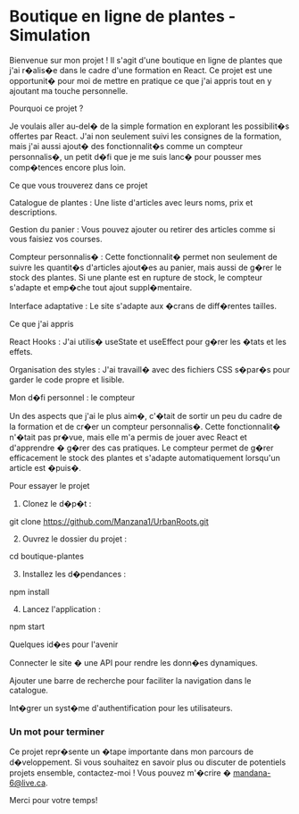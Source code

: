 # Boutique en ligne de plantes - Simulation

Bienvenue sur mon projet ! Il s'agit d'une boutique en ligne de plantes que j'ai r�alis�e dans le cadre d'une formation en React. Ce projet est une opportunit� pour moi de mettre en pratique ce que j'ai appris tout en y ajoutant ma touche personnelle.

Pourquoi ce projet ?

Je voulais aller au-del� de la simple formation en explorant les possibilit�s offertes par React. J'ai non seulement suivi les consignes de la formation, mais j'ai aussi ajout� des fonctionnalit�s comme un compteur personnalis�, un petit d�fi que je me suis lanc� pour pousser mes comp�tences encore plus loin.

Ce que vous trouverez dans ce projet

Catalogue de plantes : Une liste d'articles avec leurs noms, prix et descriptions.

Gestion du panier : Vous pouvez ajouter ou retirer des articles comme si vous faisiez vos courses.

Compteur personnalis� : Cette fonctionnalit� permet non seulement de suivre les quantit�s d'articles ajout�es au panier, mais aussi de g�rer le stock des plantes. Si une plante est en rupture de stock, le compteur s'adapte et emp�che tout ajout suppl�mentaire.

Interface adaptative : Le site s'adapte aux �crans de diff�rentes tailles.

Ce que j'ai appris

React Hooks : J'ai utilis� useState et useEffect pour g�rer les �tats et les effets.

Organisation des styles : J'ai travaill� avec des fichiers CSS s�par�s pour garder le code propre et lisible.

Mon d�fi personnel : le compteur

Un des aspects que j'ai le plus aim�, c'�tait de sortir un peu du cadre de la formation et de cr�er un compteur personnalis�. Cette fonctionnalit� n'�tait pas pr�vue, mais elle m'a permis de jouer avec React et d'apprendre � g�rer des cas pratiques. Le compteur permet de g�rer efficacement le stock des plantes et s'adapte automatiquement lorsqu'un article est �puis�.

Pour essayer le projet

1. Clonez le d�p�t :

git clone https://github.com/Manzana1/UrbanRoots.git

2. Ouvrez le dossier du projet :

cd boutique-plantes

3. Installez les d�pendances :

npm install

4. Lancez l'application :

npm start

Quelques id�es pour l'avenir

Connecter le site � une API pour rendre les donn�es dynamiques.

Ajouter une barre de recherche pour faciliter la navigation dans le catalogue.

Int�grer un syst�me d'authentification pour les utilisateurs.

### Un mot pour terminer

Ce projet repr�sente un �tape importante dans mon parcours de d�veloppement. Si vous souhaitez en savoir plus ou discuter de potentiels projets ensemble, contactez-moi ! Vous pouvez m'�crire � mandana-6@live.ca.

Merci pour votre temps!
